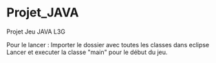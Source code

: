 # Projet_JAVA
Projet Jeu JAVA L3G

Pour le lancer  : Importer le dossier avec toutes les classes dans eclipse 
Lancer et executer la classe "main" pour le début du jeu.

